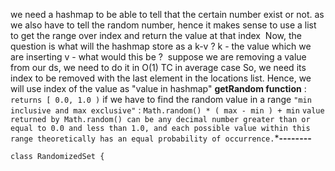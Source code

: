 we need a hashmap to be able to tell that the certain number exist or not.
as we also have to tell the random number, hence it makes sense to use a list
to get the range over index and return the value at that index
​
Now, the question is what will the hashmap store as a k-v ?
k - the value which we are inserting
v - what would this be ?
​
suppose we are removing a value from our ds, we need to do it in O(1) TC in average case
So, we need its index to be removed with the last element in the locations list. Hence, we  will use index of the value as "value in hashmap"
**getRandom function** : `returns [ 0.0, 1.0 )` if we have to find the random value in a range `"min inclusive and max exclusive"` :
​
`Math.random() * ( max - min ) + min`
​
`value returned by Math.random() can be any decimal number greater than or equal to 0.0 and less than 1.0, and each possible value within this range theoretically has an equal probability of occurrence.`
​
​
*****--------****
```
class RandomizedSet {